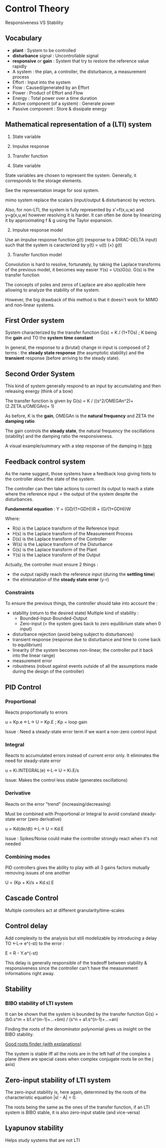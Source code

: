 # Control Theory

Responsiveness VS Stability

## Vocabulary

- **plant** : System to be controlled
- **disturbance** signal : Uncontrollable signal
- **responsive** or **gain** : System that try to restore the reference value rapidly
- A system : the plan, a controller, the disturbance, a measurement process
- Effort : Input into the system
- Flow : Caused/generated by an Effort
- Power : Product of Effort and Flow
- Energy : Total power over a time duration
- Active component (of a system) : Generate power
- Passive component : Store & dissipate energy

## Mathematical representation of a (LTI) system

1. State variable
2. Impulse response
3. Transfer function

1. State variable 

State variables are chosen to represent the system. Generally, it corresponds to the storage elements.

See the representation image for sosi system.

mimo system replace the scalars (input/output & disturbance) by vectors.

Also, for non-LTI, the system is fully represented by x'=f(x,u,w) and y=g(x,u,w) however resolving it is harder. It can often be done by linearizing it by approximating f & g using the Taylor expansion.

2. Impulse response model 

Use an impulse response function g(t) (response to a DIRAC-DELTA input) such that the system is caracterized by y(t) = u(t) (×) g(t)

3. Transfer function model

Convolution is hard to resolve, fortunately, by taking the Laplace transforms of the previous model, it becomes way easier Y(s) = U(s)G(s). G(s) is the transfer function

The concepts of poles and zeros of Laplace are also applicable here allowing to analyze the stability of the system.

However, the big drawback of this method is that it doesn't work for MIMO and non-linear systems.

## First Order system

System characterized by the transfer function G(s) = K / (1+TOs) ; K being the **gain** and TO the **system time constant**

In general, the response to a (brutal) change in input is composed of 2 terms : the **steady state response** (the asymptotic stability) and the **transient** response (before arriving to the steady state).

## Second Order System

This kind of system generally respond to an input by accumulating and then releasing energy (think of a bow)

The transfer function is given by G(s) = K / ((s^2/OMEGAn^2)+(2.ZETA.s/OMEGAn)+ 1)

As before, K is the **gain**, OMEGAn is the **natural frequency** and ZETA the **damping ratio**

The gain controls the **steady state**, the natural frequency the oscillations
(stability) and the damping ratio the responsiveness.

A visual example/summary with a step response of the damping in [here](./random_web_findings/damping.png)


## Feedback control system

As the name suggest, those systems have a feedback loop giving hints to the controller about the state of the system.

The controller can then take actions to correct its output to reach a state where the reference input = the output of the system despite the disturbances.

**Fundamental equation** : Y = (GD/(1+GDH))R + (G/(1+GDH))W

Where: 
- R(s) is the Laplace transform of the Reference Input
- H(s) is the Laplace transform of the Measurement Process
- D(s) is the Laplace transform of the Controller
- W(s) is the Laplace transform of the Disturbance
- G(s) is the Laplace transform of the Plant 
- Y(s) is the Laplace transform of the Output

Actually, the controller must ensure 2 things : 
- the output rapidly reach the reference input (during the **settling time**)
- the eliminatation of the **steady state error** (y-r)

### Constraints

To ensure the previous things, the controller should take into account the :
- stability (return to the desired state)
Multiple kind of stability : 
  - Bounded-Input-Bounded-Output 
  - Zero-input (= the system goes back to zero equilibrium state when 0 input)
- disturbance rejection (avoid being subject to disturbances)
- transient response (response due to disturbance and time to come back to equilibrium)
- linearity (if the system becomes non-linear, the controller put it back into the linear range)
- measurement error
- robustness (robust against events outside of all the assumptions made during the design of the controller)

## PID Control

### Proportional

Reacts proportionally to errors 

u = Kp.e  <-L-> U = Kp.E ; Kp = loop gain

Issue : Need a steady-state error term if we want a non-zero control input

### Integral

Reacts to accumulated errors instead of current error only. It eliminates the need for steady-state error

u = Ki.INTEGRAL(e) <-L-> U = Ki.E/s

Issue: Makes the control less stable (generates oscillations)

### Derivative

Reacts on the error "trend" (increasing/decreasing) 

Must be combined with Proportional or Integral to avoid constand steady-state error (zero derivative)

u = Kd(de/dt) <-L-> U = Kd.E

Issue : Spikes/Noise could make the controller strongly react when it's not needed

### Combining modes

PID controllers gives the ability to play with all 3 gains factors mutually removing issues of one another

U = (Kp + Ki/s + Kd.s).E

## Cascade Control

Multiple controllers act at different granularity/time-scales

## Control delay

Add complexity to the analysis but still modelizable by introducing a delay TO <-L-> e^(-st) to the error : 

E = R - Y.e^(-st)

This delay is generally responsible of the tradeoff between stability & responsiveness since the controller can't have the measurement informations right away.

## Stability

### BIBO stability of LTI system

It can be shown that the system is bounded by the transfer function G(s) = (b0.s^m + b1.s^(m-1)+...+bm) / (s^n + a1.s^(n-1)+...+an)

Finding the roots of the denominator polynomial gives us insight on the BIBO stability.

[Good roots finder (with explanations)](https://www.mathportal.org/calculators/polynomials-solvers/polynomial-roots-calculator.php)

The system is stable iff all the roots are in the left half of the complex s plane (there are special cases when complex conjugate roots lie on the j axis)

## Zero-input stability of LTI system

The zero-input stability is, here again, determined by the roots of the characteristic equation |sI - A| = 0.

The roots being the same as the ones of the transfer function, if an LTI system is BIBO stable, it is also zero-input stable (and vice-versa)

## Lyapunov stability

Helps study systems that are not LTI













